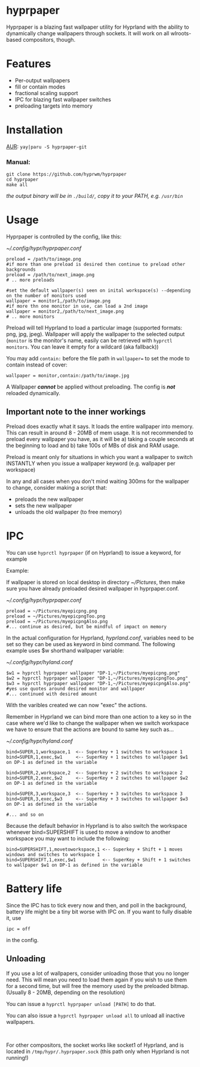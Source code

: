 # hyprpaper

Hyprpaper is a blazing fast wallpaper utility for Hyprland with the ability to dynamically change wallpapers through sockets. It will work on all wlroots-based compositors, though.

# Features
 - Per-output wallpapers
 - fill or contain modes
 - fractional scaling support
 - IPC for blazing fast wallpaper switches
 - preloading targets into memory

# Installation

[AUR](https://aur.archlinux.org/packages/hyprpaper-git): `yay|paru -S hyprpaper-git`

### Manual:
```
git clone https://github.com/hyprwm/hyprpaper
cd hyprpaper
make all
```
*the output binary will be in `./build/`, copy it to your PATH, e.g. `/usr/bin`*

# Usage

Hyprpaper is controlled by the config, like this:

*~/.config/hypr/hyprpaper.conf*
```
preload = /path/to/image.png
#if more than one preload is desired then continue to preload other backgrounds
preload = /path/to/next_image.png
# .. more preloads

#set the default wallpaper(s) seen on inital workspace(s) --depending on the number of monitors used
wallpaper = monitor1,/path/to/image.png
#if more thn one monitor in use, can load a 2nd image
wallpaper = monitor2,/path/to/next_image.png
# .. more monitors
```

Preload will tell Hyprland to load a particular image (supported formats: png, jpg, jpeg). Wallpaper will apply the wallpaper to the selected output (`monitor` is the monitor's name, easily can be retrieved with `hyprctl monitors`. You can leave it empty for a wildcard (aka fallback))

You may add `contain:` before the file path in `wallpaper=` to set the mode to contain instead of cover:

```
wallpaper = monitor,contain:/path/to/image.jpg
```

A Wallpaper ***cannot*** be applied without preloading. The config is ***not*** reloaded dynamically.

## Important note to the inner workings
Preload does exactly what it says. It loads the entire wallpaper into memory. This can result in around 8 - 20MB of mem usage. It is not recommended to preload every wallpaper you have, as it will be a) taking a couple seconds at the beginning to load and b) take 100s of MBs of disk and RAM usage.

Preload is meant only for situations in which you want a wallpaper to switch INSTANTLY when you issue a wallpaper keyword (e.g. wallpaper per workspace)

In any and all cases when you don't mind waiting 300ms for the wallpaper to change, consider making a script that:
 - preloads the new wallpaper
 - sets the new wallpaper
 - unloads the old wallpaper (to free memory)

# IPC
You can use `hyprctl hyprpaper` (if on Hyprland) to issue a keyword, for example

Example:

If wallpaper is stored on local desktop in directory *~/Pictures*, then make sure you have already preloaded desired wallpaper in hyprpaper.conf.

*~/.config/hypr/hyprpaper.conf*
```
preload = ~/Pictures/myepicpng.png
preload = ~/Pictures/myepicpngToo.png
preload = ~/Pictures/myepicpngAlso.png
#... continue as desired, but be mindful of impact on memory
```

In the actual configuration for Hyprland, *hyprland.conf*, variables need to be set so they can be used as keyword in bind command. The following example uses $w shorthand wallpaper variable:

*~/.config/hypr/hyland.conf*
```
$w1 = hyprctl hyprpaper wallpaper "DP-1,~/Pictures/myepicpng.png" 
$w2 = hyprctl hyprpaper wallpaper "DP-1,~/Pictures/myepicpngToo.png" 
$w3 = hyprctl hyprpaper wallpaper "DP-1,~/Pictures/myepicpngAlso.png" 
#yes use quotes around desired monitor and wallpaper
#... continued with desired amount
```
With the varibles created we can now "exec" the actions.

Remember in Hyprland we can bind more than one action to a key so in the case where we'd like to change the wallpaper when we switch workspace we have to ensure that the actions are bound to same key such as...

*~/.config/hypr/hyland.conf*
```
bind=SUPER,1,workspace,1  <-- Superkey + 1 switches to workspace 1
bind=SUPER,1,exec,$w1     <-- SuperKey + 1 switches to wallpaper $w1 on DP-1 as defined in the variable

bind=SUPER,2,workspace,2  <-- Superkey + 2 switches to workspace 2
bind=SUPER,2,exec,$w2     <-- SuperKey + 2 switches to wallpaper $w2 on DP-1 as defined in the variable

bind=SUPER,3,workspace,3  <-- Superkey + 3 switches to workspace 3
bind=SUPER,3,exec,$w3     <-- SuperKey + 3 switches to wallpaper $w3 on DP-1 as defined in the variable

#... and so on 
```
Because the default behavior in Hyprland is to also switch the workspace whenever bind=SUPERSHIFT is used to move a window to another workspace you may want to include the following:

```
bind=SUPERSHIFT,1,movetoworkspace,1 <-- Superkey + Shift + 1 moves windows and switches to workspace 1
bind=SUPERSHIFT,1,exec,$w1          <-- SuperKey + Shift + 1 switches to wallpaper $w1 on DP-1 as defined in the variable
```

# Battery life
Since the IPC has to tick every now and then, and poll in the background, battery life might be a tiny bit worse with IPC on. If you want to fully disable it, use
```
ipc = off
```
in the config.

## Unloading
If you use a lot of wallpapers, consider unloading those that you no longer need. This will mean you need to load them again if you wish to use them for a second time, but will free the memory used by the preloaded bitmap. (Usually 8 - 20MB, depending on the resolution)

You can issue a `hyprctl hyprpaper unload [PATH]` to do that.

You can also issue a `hyprctl hyprpaper unload all` to unload all inactive wallpapers.

<br/>

For other compositors, the socket works like socket1 of Hyprland, and is located in `/tmp/hypr/.hyprpaper.sock` (this path only when Hyprland is not running!)
